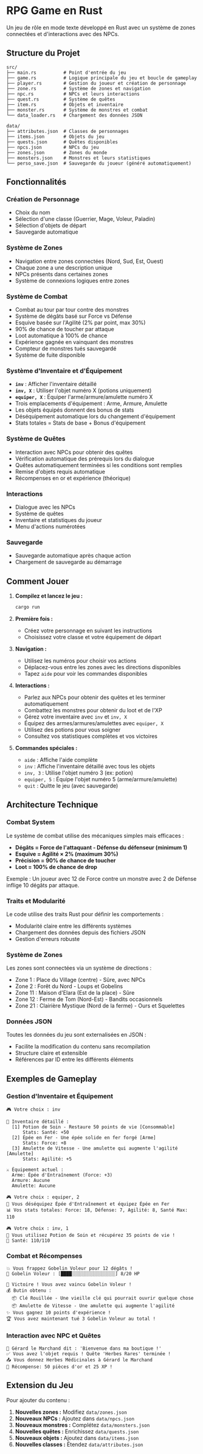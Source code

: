 # RPG Game en Rust

Un jeu de rôle en mode texte développé en Rust avec un système de zones connectées et d'interactions avec des NPCs.

## Structure du Projet

```
src/
├── main.rs          # Point d'entrée du jeu
├── game.rs          # Logique principale du jeu et boucle de gameplay
├── player.rs        # Gestion du joueur et création de personnage
├── zone.rs          # Système de zones et navigation
├── npc.rs           # NPCs et leurs interactions
├── quest.rs         # Système de quêtes
├── item.rs          # Objets et inventaire
├── monster.rs       # Système de monstres et combat
└── data_loader.rs   # Chargement des données JSON

data/
├── attributes.json  # Classes de personnages
├── items.json       # Objets du jeu
├── quests.json      # Quêtes disponibles
├── npcs.json        # NPCs du jeu
├── zones.json       # Zones du monde
├── monsters.json    # Monstres et leurs statistiques
└── perso_save.json  # Sauvegarde du joueur (généré automatiquement)
```

## Fonctionnalités

### Création de Personnage
- Choix du nom
- Sélection d'une classe (Guerrier, Mage, Voleur, Paladin)
- Sélection d'objets de départ
- Sauvegarde automatique

### Système de Zones
- Navigation entre zones connectées (Nord, Sud, Est, Ouest)
- Chaque zone a une description unique
- NPCs présents dans certaines zones
- Système de connexions logiques entre zones

### Système de Combat
- Combat au tour par tour contre des monstres
- Système de dégâts basé sur Force vs Défense
- Esquive basée sur l'Agilité (2% par point, max 30%)
- 90% de chance de toucher par attaque
- Loot automatique à 100% de chance
- Expérience gagnée en vainquant des monstres
- Compteur de monstres tués sauvegardé
- Système de fuite disponible

### Système d'Inventaire et d'Équipement
- **`inv`** : Afficher l'inventaire détaillé
- **`inv, X`** : Utiliser l'objet numéro X (potions uniquement)
- **`equiper, X`** : Équiper l'arme/armure/amulette numéro X
- Trois emplacements d'équipement : Arme, Armure, Amulette
- Les objets équipés donnent des bonus de stats
- Déséquipement automatique lors du changement d'équipement
- Stats totales = Stats de base + Bonus d'équipement

### Système de Quêtes
- Interaction avec NPCs pour obtenir des quêtes
- Vérification automatique des prérequis lors du dialogue
- Quêtes automatiquement terminées si les conditions sont remplies
- Remise d'objets requis automatique
- Récompenses en or et expérience (théorique)

### Interactions
- Dialogue avec les NPCs
- Système de quêtes
- Inventaire et statistiques du joueur
- Menu d'actions numérotées

### Sauvegarde
- Sauvegarde automatique après chaque action
- Chargement de sauvegarde au démarrage

## Comment Jouer

1. **Compilez et lancez le jeu :**
   ```bash
   cargo run
   ```

2. **Première fois :**
    - Créez votre personnage en suivant les instructions
    - Choisissez votre classe et votre équipement de départ

3. **Navigation :**
    - Utilisez les numéros pour choisir vos actions
    - Déplacez-vous entre les zones avec les directions disponibles
    - Tapez `aide` pour voir les commandes disponibles

4. **Interactions :**
    - Parlez aux NPCs pour obtenir des quêtes et les terminer automatiquement
    - Combattez les monstres pour obtenir du loot et de l'XP
    - Gérez votre inventaire avec `inv` et `inv, X`
    - Équipez des armes/armures/amulettes avec `equiper, X`
    - Utilisez des potions pour vous soigner
    - Consultez vos statistiques complètes et vos victoires

5. **Commandes spéciales :**
    - `aide` : Affiche l'aide complète
    - `inv` : Affiche l'inventaire détaillé avec tous les objets
    - `inv, 3` : Utilise l'objet numéro 3 (ex: potion)
    - `equiper, 5` : Équipe l'objet numéro 5 (arme/armure/amulette)
    - `quit` : Quitte le jeu (avec sauvegarde)

## Architecture Technique

### Combat System
Le système de combat utilise des mécaniques simples mais efficaces :
- **Dégâts = Force de l'attaquant - Défense du défenseur (minimum 1)**
- **Esquive = Agilité × 2% (maximum 30%)**
- **Précision = 90% de chance de toucher**
- **Loot = 100% de chance de drop**

Exemple : Un joueur avec 12 de Force contre un monstre avec 2 de Défense inflige 10 dégâts par attaque.

### Traits et Modularité
Le code utilise des traits Rust pour définir les comportements :
- Modularité claire entre les différents systèmes
- Chargement des données depuis des fichiers JSON
- Gestion d'erreurs robuste

### Système de Zones
Les zones sont connectées via un système de directions :
- Zone 1 : Place du Village (centre) - Sûre, avec NPCs
- Zone 2 : Forêt du Nord - Loups et Gobelins
- Zone 11 : Maison d'Elara (Est de la place) - Sûre
- Zone 12 : Ferme de Tom (Nord-Est) - Bandits occasionnels
- Zone 21 : Clairière Mystique (Nord de la ferme) - Ours et Squelettes

### Données JSON
Toutes les données du jeu sont externalisées en JSON :
- Facilite la modification du contenu sans recompilation
- Structure claire et extensible
- Références par ID entre les différents éléments

## Exemples de Gameplay

### Gestion d'Inventaire et Équipement
```
🎮 Votre choix : inv

🎒 Inventaire détaillé :
  [1] Potion de Soin - Restaure 50 points de vie [Consommable]
      Stats: Santé: +50
  [2] Épée en Fer - Une épée solide en fer forgé [Arme]
      Stats: Force: +8
  [3] Amulette de Vitesse - Une amulette qui augmente l'agilité [Amulette]
      Stats: Agilité: +5

⚔️ Équipement actuel :
  Arme: Épée d'Entraînement (Force: +3)
  Armure: Aucune  
  Amulette: Aucune

🎮 Votre choix : equiper, 2
🔄 Vous déséquipez Épée d'Entraînement et équipez Épée en Fer
📊 Vos stats totales: Force: 18, Défense: 7, Agilité: 8, Santé Max: 110

🎮 Votre choix : inv, 1
🍶 Vous utilisez Potion de Soin et récupérez 35 points de vie !
💚 Santé: 110/110
```

### Combat et Récompenses
```
💥 Vous frappez Gobelin Voleur pour 12 dégâts !
👹 Gobelin Voleur : [████░░░░░░░░░░░░░░░░] 8/20 HP

🎉 Victoire ! Vous avez vaincu Gobelin Voleur !
💰 Butin obtenu :
  📦 Clé Rouillée - Une vieille clé qui pourrait ouvrir quelque chose
  📦 Amulette de Vitesse - Une amulette qui augmente l'agilité
✨ Vous gagnez 10 points d'expérience !
🏆 Vous avez maintenant tué 3 Gobelin Voleur au total !
```

### Interaction avec NPC et Quêtes
```
💬 Gérard le Marchand dit : 'Bienvenue dans ma boutique !'
✅ Vous avez l'objet requis ! Quête 'Herbes Rares' terminée !
📤 Vous donnez Herbes Médicinales à Gérard le Marchand
🎁 Récompense: 50 pièces d'or et 25 XP !
```

## Extension du Jeu

Pour ajouter du contenu :

1. **Nouvelles zones :** Modifiez `data/zones.json`
2. **Nouveaux NPCs :** Ajoutez dans `data/npcs.json`
3. **Nouveaux monstres :** Complétez `data/monsters.json`
4. **Nouvelles quêtes :** Enrichissez `data/quests.json`
5. **Nouveaux objets :** Ajoutez dans `data/items.json`
6. **Nouvelles classes :** Étendez `data/attributes.json`
